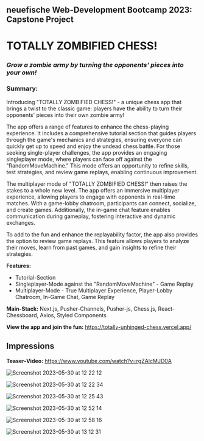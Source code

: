 
## neuefische Web-Development Bootcamp 2023: Capstone Project

# TOTALLY ZOMBIFIED CHESS!
### <i>Grow a zombie army by turning the opponents' pieces into your own!</i>

 
### Summary:

Introducing "TOTALLY ZOMBIFIED CHESS!" - a unique chess app that brings a twist to the classic game: players have the ability to turn their opponents' pieces into their own zombie army! <br />

The app offers a range of features to enhance the chess-playing experience. It includes a comprehensive tutorial section that guides players through the game's mechanics and strategies, ensuring everyone can quickly get up to speed and enjoy the undead chess battle. For those seeking single-player challenges, the app provides an engaging singleplayer mode, where players can face off against the "RandomMoveMachine." This mode offers an opportunity to refine skills, test strategies, and review game replays, enabling continuous improvement. <br />

The multiplayer mode of "TOTALLY ZOMBIFIED CHESS!" then raises the stakes to a whole new level. The app offers an immersive multiplayer experience, allowing players to engage with opponents in real-time matches. With a game-lobby chatroom, participants can connect, socialize, and create games. Additionally, the in-game chat feature enables communication during gameplay, fostering interactive and dynamic exchanges. <br />

To add to the fun and enhance the replayability factor, the app also provides the option to review game replays. This feature allows players to analyze their moves, learn from past games, and gain insights to refine their strategies. <br />

<strong>Features:</strong>
<ul>
  <li>Tutorial-Section</li>
  <li>Singleplayer-Mode against the "RandomMoveMachine" - Game Replay</li>
  <li>Multiplayer-Mode - True Multiplayer Experience, Player-Lobby Chatroom, In-Game Chat, Game Replay</li>
</ul>

<strong>Main-Stack:</strong>  Next.js, Pusher-Channels, Pusher-js, Chess.js, React-Chessboard, Axios, Styled Components <br />

<strong>View the app and join the fun:</strong>  https://totally-unhinged-chess.vercel.app/  <br />


## Impressions

<strong>Teaser-Video:</strong> https://www.youtube.com/watch?v=rgZAIcMJD0A  <br />

![Screenshot 2023-05-30 at 12 22 12](https://github.com/marte1337/capstone-project/assets/54943747/048f5d12-8c45-4068-978b-0f0913004f51)


![Screenshot 2023-05-30 at 12 22 34](https://github.com/marte1337/capstone-project/assets/54943747/433f4d18-5648-4d13-8da8-5989b6d663ad)


![Screenshot 2023-05-30 at 12 25 43](https://github.com/marte1337/capstone-project/assets/54943747/0b1082e6-3dd6-4a86-ab4b-eb159cf6e220)


![Screenshot 2023-05-30 at 12 52 14](https://github.com/marte1337/capstone-project/assets/54943747/b813cf6c-f3d0-468e-834d-9951c3193032)


![Screenshot 2023-05-30 at 12 58 16](https://github.com/marte1337/capstone-project/assets/54943747/08193cf7-186e-4c39-bdf6-0a0549c29b99)


![Screenshot 2023-05-30 at 13 12 31](https://github.com/marte1337/capstone-project/assets/54943747/e1d97a8f-a773-4d45-aedb-72038c5a2d45)

